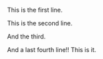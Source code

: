 This is the first line.

This is the second line.

And the third.

And a last fourth line!! This is it.
